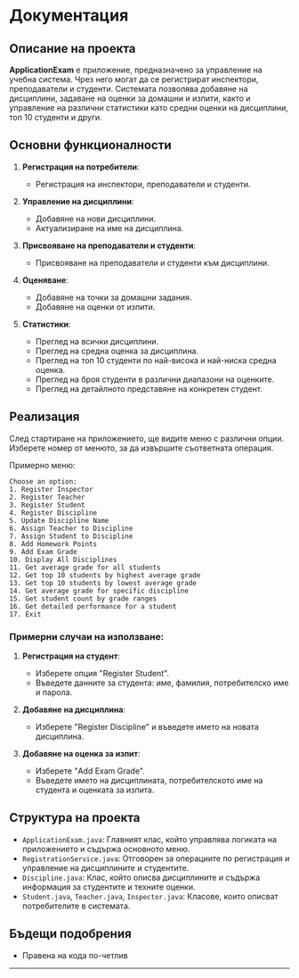 <h1>Документация</h1>

## Описание на проекта

**ApplicationExam** е приложение,
предназначено за управление на учебна система.
Чрез него могат да се регистрират инспектори,
преподаватели и студенти.
Системата позволява добавяне на дисциплини, 
задаване на оценки за домашни и изпити,
както и управление на различни статистики като средни оценки на дисциплини,
топ 10 студенти и други.

## Основни функционалности

1. **Регистрация на потребители**:
    - Регистрация на инспектори, преподаватели и студенти.

2. **Управление на дисциплини**:
    - Добавяне на нови дисциплини.
    - Актуализиране на име на дисциплина.

3. **Присвояване на преподаватели и студенти**:
    - Присвояване на преподаватели и студенти към дисциплини.

4. **Оценяване**:
    - Добавяне на точки за домашни задания.
    - Добавяне на оценки от изпити.

5. **Статистики**:
    - Преглед на всички дисциплини.
    - Преглед на средна оценка за дисциплина.
    - Преглед на топ 10 студенти по най-висока и най-ниска средна оценка.
    - Преглед на броя студенти в различни диапазони на оценките.
    - Преглед на детайлното представяне на конкретен студент.

## Реализация

След стартиране на приложението, 
ще видите меню с различни опции.
Изберете номер от менюто, 
за да извършите съответната операция.

Примерно меню:
```
Choose an option:
1. Register Inspector
2. Register Teacher
3. Register Student
4. Register Discipline
5. Update Discipline Name
6. Assign Teacher to Discipline
7. Assign Student to Discipline
8. Add Homework Points
9. Add Exam Grade
10. Display All Disciplines
11. Get average grade for all students
12. Get top 10 students by highest average grade
13. Get top 10 students by lowest average grade
14. Get average grade for specific discipline
15. Get student count by grade ranges
16. Get detailed performance for a student
17. Exit
```

### Примерни случаи на използване:

1. **Регистрация на студент**:
    - Изберете опция "Register Student".
    - Въведете данните за студента: име, фамилия, потребителско име и парола.

2. **Добавяне на дисциплина**:
    - Изберете "Register Discipline" и въведете името на новата дисциплина.

3. **Добавяне на оценка за изпит**:
    - Изберете "Add Exam Grade".
    - Въведете името на дисциплината, потребителското име на студента и оценката за изпита.

## Структура на проекта

- `ApplicationExam.java`: Главният клас, който управлява логиката на приложението и съдържа основното меню.
- `RegistrationService.java`: Отговорен за операциите по регистрация и управление на дисциплините и студентите.
- `Discipline.java`: Клас, който описва дисциплините и съдържа информация за студентите и техните оценки.
- `Student.java`, `Teacher.java`, `Inspector.java`: Класове, които описват потребителите в системата.

## Бъдещи подобрения

- Правена на кода по-четлив


---
